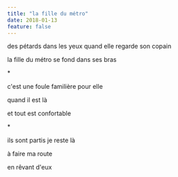 ```yaml
---
title: "la fille du métro"
date: 2018-01-13
feature: false
---
```


des pétards dans les yeux
quand elle regarde son copain

la fille du métro
se fond dans ses bras

\*

c'est une foule familière
pour elle

quand il est là

et tout est confortable

\*

ils sont partis
je reste là

à faire ma route

en rêvant d'eux
